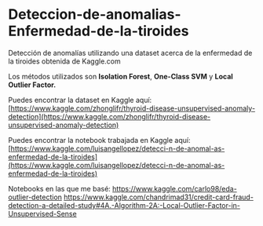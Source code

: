 # Deteccion-de-anomalias-Enfermedad-de-la-tiroides
Detección de anomalías utilizando una dataset acerca de la enfermedad de la tiroides obtenida de Kaggle.com

Los métodos utilizados son **Isolation Forest**, **One-Class SVM** y **Local Outlier Factor.**

Puedes encontrar la dataset en Kaggle aquí: [https://www.kaggle.com/zhonglifr/thyroid-disease-unsupervised-anomaly-detection](https://www.kaggle.com/zhonglifr/thyroid-disease-unsupervised-anomaly-detection)

Puedes encontrar la notebook trabajada en Kaggle aquí: [https://www.kaggle.com/luisangellopez/detecci-n-de-anomal-as-enfermedad-de-la-tiroides](https://www.kaggle.com/luisangellopez/detecci-n-de-anomal-as-enfermedad-de-la-tiroides)

Notebooks en las que me basé:
https://www.kaggle.com/carlo98/eda-outlier-detection
https://www.kaggle.com/chandrimad31/credit-card-fraud-detection-a-detailed-study#4A.-Algorithm-2A:-Local-Outlier-Factor-in-Unsupervised-Sense
